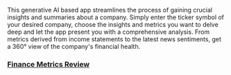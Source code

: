 This generative AI based app streamlines the process of gaining crucial insights and summaries about a company. Simply enter the ticker symbol of your desired company, choose the insights and metrics you want to delve deep and let the app present you with a comprehensive analysis. From metrics derived from income statements to the latest news sentiments, get a 360° view of the company's financial health.

### [Finance Metrics Review](https://finsight-report.streamlit.app/finmetrics)
